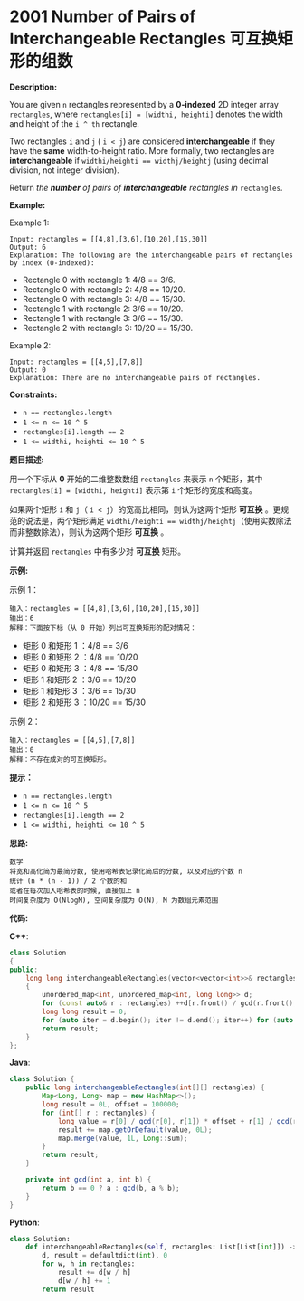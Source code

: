 # 2001 Number of Pairs of Interchangeable Rectangles 可互换矩形的组数

__Description:__

You are given `n` rectangles represented by a __0-indexed__ 2D integer array `rectangles`, where `rectangles[i] = [widthi, heighti]` denotes the width and height of the `i ^ th` rectangle.

Two rectangles `i` and `j` ( `i < j`) are considered __interchangeable__ if they have the __same__ width-to-height ratio. More formally, two rectangles are __interchangeable__ if `widthi/heighti == widthj/heightj` (using decimal division, not integer division).

Return _the __number__ of pairs of __interchangeable__ rectangles in_ `rectangles`.

__Example:__

Example 1:

```text
Input: rectangles = [[4,8],[3,6],[10,20],[15,30]]
Output: 6
Explanation: The following are the interchangeable pairs of rectangles by index (0-indexed):
```

- Rectangle 0 with rectangle 1: 4/8 == 3/6.
- Rectangle 0 with rectangle 2: 4/8 == 10/20.
- Rectangle 0 with rectangle 3: 4/8 == 15/30.
- Rectangle 1 with rectangle 2: 3/6 == 10/20.
- Rectangle 1 with rectangle 3: 3/6 == 15/30.
- Rectangle 2 with rectangle 3: 10/20 == 15/30.

Example 2:

```text
Input: rectangles = [[4,5],[7,8]]
Output: 0
Explanation: There are no interchangeable pairs of rectangles.
```

__Constraints:__

- `n == rectangles.length`
- `1 <= n <= 10 ^ 5`
- `rectangles[i].length == 2`
- `1 <= widthi, heighti <= 10 ^ 5`

__题目描述:__

用一个下标从 __0__ 开始的二维整数数组 `rectangles` 来表示 `n` 个矩形，其中 `rectangles[i] = [widthi, heighti]` 表示第 `i` 个矩形的宽度和高度。

如果两个矩形 `i` 和 `j`（ `i < j`）的宽高比相同，则认为这两个矩形 __可互换__ 。更规范的说法是，两个矩形满足 `widthi/heighti == widthj/heightj`（使用实数除法而非整数除法），则认为这两个矩形 __可互换__ 。

计算并返回 `rectangles` 中有多少对 __可互换__ 矩形。

__示例:__

示例 1：

```text
输入：rectangles = [[4,8],[3,6],[10,20],[15,30]]
输出：6
解释：下面按下标（从 0 开始）列出可互换矩形的配对情况：
```

- 矩形 0 和矩形 1 ：4/8 == 3/6
- 矩形 0 和矩形 2 ：4/8 == 10/20
- 矩形 0 和矩形 3 ：4/8 == 15/30
- 矩形 1 和矩形 2 ：3/6 == 10/20
- 矩形 1 和矩形 3 ：3/6 == 15/30
- 矩形 2 和矩形 3 ：10/20 == 15/30

示例 2：

```text
输入：rectangles = [[4,5],[7,8]]
输出：0
解释：不存在成对的可互换矩形。
```

__提示：__

- `n == rectangles.length`
- `1 <= n <= 10 ^ 5`
- `rectangles[i].length == 2`
- `1 <= widthi, heighti <= 10 ^ 5`

__思路:__

```text
数学
将宽和高化简为最简分数, 使用哈希表记录化简后的分数, 以及对应的个数 n
统计 (n * (n - 1)) / 2 个数的和
或者在每次加入哈希表的时候, 直接加上 n
时间复杂度为 O(NlogM), 空间复杂度为 O(N), M 为数组元素范围
```

__代码:__

__C++__:

```C++
class Solution 
{
public:
    long long interchangeableRectangles(vector<vector<int>>& rectangles) 
    {
        unordered_map<int, unordered_map<int, long long>> d;
        for (const auto& r : rectangles) ++d[r.front() / gcd(r.front(), r.back())][r.back() / gcd(r.front(), r.back())];
        long long result = 0;
        for (auto iter = d.begin(); iter != d.end(); iter++) for (auto i = iter -> second.begin(); i != iter -> second.end(); i++) result += i -> second * (i -> second - 1) >> 1;
        return result;
    }
};
```

__Java__:

```Java
class Solution {
    public long interchangeableRectangles(int[][] rectangles) {
        Map<Long, Long> map = new HashMap<>();
        long result = 0L, offset = 100000;
        for (int[] r : rectangles) {
            long value = r[0] / gcd(r[0], r[1]) * offset + r[1] / gcd(r[0], r[1]);
            result += map.getOrDefault(value, 0L);
            map.merge(value, 1L, Long::sum);
        }
        return result;
    }

    private int gcd(int a, int b) {
        return b == 0 ? a : gcd(b, a % b);
    }
}
```

__Python__:

```Python
class Solution:
    def interchangeableRectangles(self, rectangles: List[List[int]]) -> int:
        d, result = defaultdict(int), 0
        for w, h in rectangles:
            result += d[w / h]
            d[w / h] += 1
        return result
```
